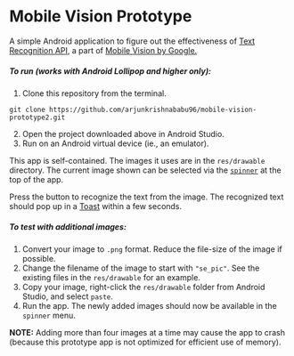 # Mobile Vision Prototype

A simple Android application to figure out the effectiveness of [Text Recognition API](https://developers.google.com/vision/text-overview), a part of [Mobile Vision by Google.](https://developers.google.com/vision/)

##### To run (works with Android Lollipop and higher only):
1. Clone this repository from the terminal.
```
git clone https://github.com/arjunkrishnababu96/mobile-vision-prototype2.git
```

2. Open the project downloaded above in Android Studio.
3. Run on an Android virtual device (ie., an emulator).

This app is self-contained. The images it uses are in the `res/drawable` directory. The current image shown can be selected via the [`spinner`](https://developer.android.com/guide/topics/ui/controls/spinner.html) at the top of the app.

Press the button to recognize the text from the image. The recognized text should pop up in a [Toast](https://developer.android.com/guide/topics/ui/notifiers/toasts.html) within a few seconds.

##### To test with additional images:
1. Convert your image to `.png` format. Reduce the file-size of the image if possible.
2. Change the filename of the image to start with `"se_pic"`. See the existing files in the `res/drawable` for an example.
3. Copy your image, right-click the `res/drawable` folder from Android Studio, and select `paste`.
4. Run the app. The newly added images should now be available in the `spinner` menu.

**NOTE:** Adding more than four images at a time may cause the app to crash (because this prototype app is not optimized for efficient use of memory).
